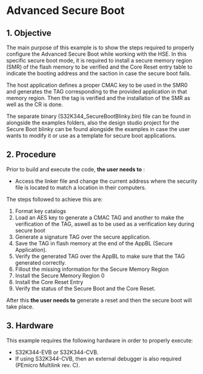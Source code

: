 # Advanced Secure Boot

## 1. Objective
The main purpose of this example is to show the steps required to properly configure the Advanced Secure Boot while working with the HSE. In this specific secure boot mode, it is required to install a secure memory region (SMR) of the flash memory to be verified and the Core Reset entry table to indicate the booting address and the saction in case the secure boot fails.

The host application defines a proper CMAC key to be used in the SMR0 and generates the TAG corresponding to the provided application in that memory region. Then the tag is verified and the installation of the SMR as well as the CR is done.

The separate binary (S32K344_SecureBootBlinky.bin) file can be found in alongside the examples folders, also the design studio project for the Secure Boot blinky can be found alongside the examples in case the user wants to modify it or use as a template for secure boot applications.

## 2. Procedure

Prior to build and execute the code, **the user needs to** :
- Access the linker file and change the current address where the security file is located to match a location in their computers.

The steps followed to achieve this are: 
1. Format key catalogs
2. Load an AES key to generate a CMAC TAG and another to make the verification of the TAG, aswell as to be used as a verification key during secure boot
3. Generate a signature TAG over the secure application.
4. Save the TAG in flash memory at the end of the AppBL (Secure Application).
5. Verify the generated TAG over the AppBL to make sure that the TAG generated correctly.
6. Fillout the missing information for the Secure Memory Region
7. Install the Secure Memory Region 0
8. Install the Core Reset Entry
9. Verify the status of the Secure Boot and the Core Reset.

After this **the user needs to** generate a reset and then the secure boot will take place.

## 3. Hardware
This example requires the following hardware in order to properly execute:
- S32K344-EVB or S32K344-CVB.
- If using S32K344-CVB, then an external debugger is also required (PEmicro Multilink rev. C). 
